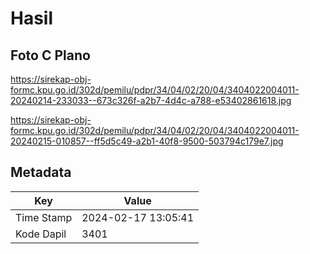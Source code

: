 # Hasil

## Foto C Plano

https://sirekap-obj-formc.kpu.go.id/302d/pemilu/pdpr/34/04/02/20/04/3404022004011-20240214-233033--673c326f-a2b7-4d4c-a788-e53402861618.jpg

https://sirekap-obj-formc.kpu.go.id/302d/pemilu/pdpr/34/04/02/20/04/3404022004011-20240215-010857--ff5d5c49-a2b1-40f8-9500-503794c179e7.jpg


## Metadata

| Key        | Value               |
| ---------- | ------------------- |
| Time Stamp | 2024-02-17 13:05:41 |
| Kode Dapil | 3401                |



